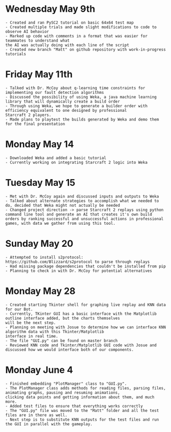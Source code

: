 # Wednesday May 9th
	- Created and ran PySC2 tutorial on basic 64x64 test map
	- Created multiple trials and made slight modifications to code to observe AI behavior
	- Marked up code with comments in a format that was easier for teammates to understand what
	the AI was actually doing with each line of the script
	- Created new branch "Matt" on github repository with work-in-progress tutorials

# Friday May 11th
	- Talked with Dr. McCoy about q-learning time constraints for implementing our fault detection algorithms
	- Discussed the possibility of using Weka, a java machine learning library that will dynamically create a build order
	- Through using Weka, we hope to generate a builder order with efficiency equivalent to one designed by professional
	Starcraft 2 players.
	- Made plans to playtest the builds generated by Weka and demo them for the final presentation

# Monday May 14
	- Downloaded Weka and added a basic tutorial
	- Currently working on integrating Starcraft 2 logic into Weka

# Tuesday May 15
	- Met with Dr. McCoy again and discussed inputs and outputs to Weka
	- Talked about alternate strategies to accomplish what we needed to do, decided that Weka might not actually be needed
	- Changed project direction -> parse Starcraft 2 replays using python command line tool and generate an AI that creates it's own build orders by ranking successful and unsuccessful actions in professional games, with data we gather from using this tool.

# Sunday May 20
	- Attempted to install s2protocol: https://github.com/Blizzard/s2protocol to parse through replays
	- Had missing package dependencies that couldn't be installed from pip
	- Planning to check in with Dr. McCoy for potential alternatives

# Monday May 28
	- Created starting Tkinter shell for graphing live replay and KNN data for our Bot.
	- Currently, TKinter GUI has a basic interface with the Matplotlib outline interface added, but the charts themselves
	will be the next step.
	- Planning on meeting with Josue to determine how we can interface KNN algorithm data with this Tkinter/Matplotlib
	interface in real time.
	- The file "GUI.py" can be found on master branch
	- Reviewed KNN code and Tkinter/Matplotlib GUI code with Josue and discussed how we would interface both of our components.

# Monday June 4
	- Finished embedding "PlotManager" class to "GUI.py".
	- The PlotManager class adds methods for reading files, parsing files, animating graphs, pausing and resuming animations,
	clicking data points and getting information about them, and much more.
	- Added test files to ensure that everything works correctly
	- The "GUI.py" file was moved to the "Matt" folder and all the test files are in there as well.
	- Next step is to substitute KNN outputs for the test files and run the GUI in parallel with the gameplay. 
